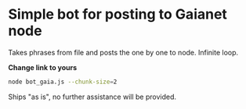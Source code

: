 # Simple bot for posting to Gaianet node
Takes phrases from file and posts the one by one to node. Infinite loop.

**Change link to yours**

```bash
node bot_gaia.js --chunk-size=2
```

Ships "as is", no further assistance will be provided.